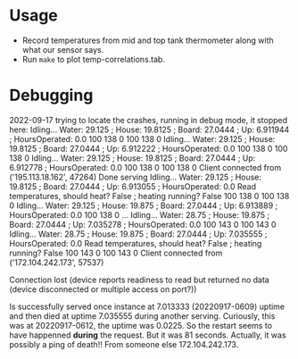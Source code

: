 # Usage

- Record temperatures from mid and top tank thermometer along with what our sensor says.
- Run ``make`` to plot temp-correlations.tab.

# Debugging
2022-09-17
trying to locate the crashes, running in debug mode, it stopped here:
Idling... Water:  29.125 ; House:  19.8125 ; Board:  27.0444 ; Up:  6.911944 ; HoursOperated:  0.0
100 138 0
100 138 0
Idling... Water:  29.125 ; House:  19.8125 ; Board:  27.0444 ; Up:  6.912222 ; HoursOperated:  0.0
100 138 0
100 138 0
Idling... Water:  29.125 ; House:  19.8125 ; Board:  27.0444 ; Up:  6.912778 ; HoursOperated:  0.0
100 138 0
100 138 0
Client connected from ('195.113.18.162', 47264)
Done serving
Idling... Water:  29.125 ; House:  19.8125 ; Board:  27.0444 ; Up:  6.913055 ; HoursOperated:  0.0
Read temperatures, should heat?  False ; heating running?  False
100 138 0
100 138 0
Idling... Water:  29.125 ; House:  19.875 ; Board:  27.0444 ; Up:  6.913889 ; HoursOperated:  0.0
100 138 0
...
Idling... Water:  28.75 ; House:  19.875 ; Board:  27.0444 ; Up:  7.035278 ; HoursOperated:  0.0
100 143 0
100 143 0
Idling... Water:  28.75 ; House:  19.875 ; Board:  27.0444 ; Up:  7.035555 ; HoursOperated:  0.0
Read temperatures, should heat?  False ; heating running?  False
100 143 0
100 143 0
Client connected from ('172.104.242.173', 57537)

Connection lost (device reports readiness to read but returned no data (device disconnected or multiple access on port?))

Is successfully served once instance at 7.013333 (20220917-0609) uptime and then died at uptime 7.035555 during another serving. Curiously, this was at 20220917-0612, the uptime was 0.0225. So the restart seems to have happenned **during** the request. But it was 81 seconds. Actually, it was possibly a ping of death!! From someone else 172.104.242.173.

